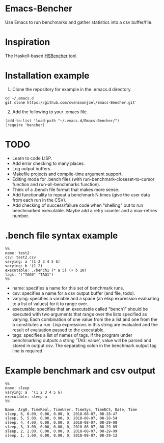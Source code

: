 # Emacs-Bencher
Use Emacs to run benchmarks and gather statistics into a csv buffer/file. 

# Inspiration
The Haskell-based [HSBencher](https://hackage.haskell.org/package/hsbencher) tool.

# Installation example

1. Clone the repository for example in the .emacs.d directory.
```
cd ~/.emacs.d 
git clone https://github.com/svenssonjoel/Emacs-Bencher.git'
```

2. Add the following to your .emacs file.
```
(add-to-list 'load-path "~/.emacs.d/Emacs-Bencher/")
(require 'bencher)
``` 

# TODO
  * Learn to code LISP.
  * Add error checking to many places. 
  * Log output buffers.
  * Makefile projects and compile-time argument support.
  * Editing mode for .bench files (with run-benchmark-closeset-to-cursor function and run-all-benchmarks function).
  * Think of a .bench file format that makes more sense.
  * Add functionality to repeat a benchmark N times (give the user data from each run in the CSV).
  * Add checking of success/failure code when "shelling" out to run benchmarked executable. Maybe add a retry counter and a max-retries number.

# .bench file syntax example

```
%%
name: test2
csv: test2.csv
varying: a '(1 2 3 4 5 6)
varying: b '(1 2)
executable: ./bench1 (* a 5) (+ b 10)
tags: '("TAG0" "TAG1") 
%%
```
* name: specifies a name for this set of benchmark runs.
* csv: specifies a name for a csv output buffer (and file, todo).
* varying: specifies a variable and a space (an elisp expression evaluating to a list of values) for it to range over.
* executable: specifies that an executable called "bench1" should be executed with two arguments
that range over the lists specified as varying. Each combination of one value from the a list and one from the b constitutes a run. Lisp expressions in this string are evaluated and the result of evaluation passed to the executable.
* tags: specifies a list of names of tags. If the program under benchmarking outputs a string 'TAG: value', value will be parsed and stored in output csv. The separating colon in the benchmark output tag line is required. 


# Example benchmark and csv output

```
%%
name: sleep
varying: a  '(1 2 3 4 5 6)
executable: sleep a
%%
```

```
Name, Arg0, TimeReal, TimeUser, TimeSys, TimeNCS, Date, Time
sleep, 6, 6.00, 0.00, 0.00, 0, 2018-08-07, 08-28-47
sleep, 5, 5.00, 0.00, 0.00, 0, 2018-08-07, 08-28-54
sleep, 4, 4.00, 0.00, 0.00, 0, 2018-08-07, 08-29-00
sleep, 3, 3.00, 0.00, 0.00, 0, 2018-08-07, 08-29-05
sleep, 2, 2.00, 0.00, 0.00, 0, 2018-08-07, 08-29-09
sleep, 1, 1.00, 0.00, 0.00, 0, 2018-08-07, 08-29-12
```
